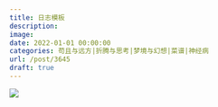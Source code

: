 ```yaml
---
title: 日志模板
description: 
image: 
date: 2022-01-01 00:00:00
categories: 苟且与远方|折腾与思考|梦境与幻想|菜谱|神经病
url: /post/3645
draft: true
---
```


![](https://storage.fleek-internal.com/0a3a8890-e65e-47ce-93d7-0442b9209d38-bucket/blog/posts/2021-01/friction.png)
